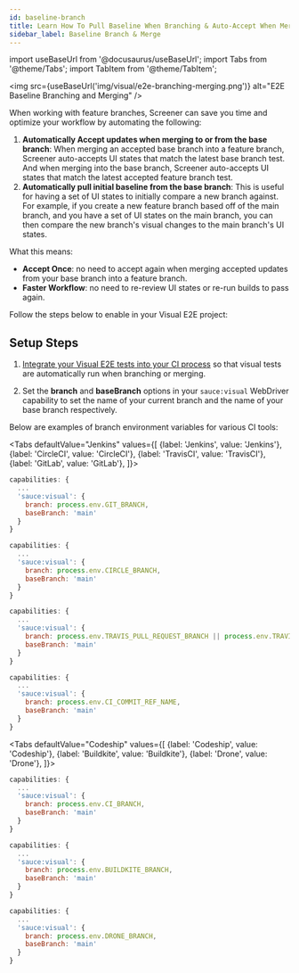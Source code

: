 ```yaml
---
id: baseline-branch
title: Learn How To Pull Baseline When Branching & Auto-Accept When Merging
sidebar_label: Baseline Branch & Merge
---
```


import useBaseUrl from '@docusaurus/useBaseUrl';
import Tabs from '@theme/Tabs';
import TabItem from '@theme/TabItem';

<img src={useBaseUrl('img/visual/e2e-branching-merging.png')} alt="E2E Baseline Branching and Merging" />

When working with feature branches, Screener can save you time and optimize your workflow by automating the following:

1. **Automatically Accept updates when merging to or from the base branch**: When merging an accepted base branch into a feature branch, Screener auto-accepts UI states that match the latest base branch test. And when merging into the base branch, Screener auto-accepts UI states that match the latest accepted feature branch test.
2. **Automatically pull initial baseline from the base branch**: This is useful for having a set of UI states to initially compare a new branch against. For example, if you create a new feature branch based off of the main branch, and you have a set of UI states on the main branch, you can then compare the new branch's visual changes to the main branch's UI states.

What this means:

* **Accept Once**: no need to accept again when merging accepted updates from your base branch into a feature branch.
* **Faster Workflow**: no need to re-review UI states or re-run builds to pass again.

Follow the steps below to enable in your Visual E2E project:


## Setup Steps

1. [Integrate your Visual E2E tests into your CI process](/visual/e2e-testing/integrations/ci) so that visual tests are automatically run when branching or merging.

2. Set the **branch** and **baseBranch** options in your `sauce:visual` WebDriver capability to set the name of your current branch and the name of your base branch respectively.

Below are examples of branch environment variables for various CI tools:

<Tabs
  defaultValue="Jenkins"
  values={[
    {label: 'Jenkins', value: 'Jenkins'},
    {label: 'CircleCI', value: 'CircleCI'},
    {label: 'TravisCI', value: 'TravisCI'},
    {label: 'GitLab', value: 'GitLab'},
  ]}>

<TabItem value="Jenkins">

```js
capabilities: {
  ...
  'sauce:visual': {
    branch: process.env.GIT_BRANCH,
    baseBranch: 'main'
  }
}
```

</TabItem>
<TabItem value="CircleCI">

```js
capabilities: {
  ...
  'sauce:visual': {
    branch: process.env.CIRCLE_BRANCH,
    baseBranch: 'main'
  }
}
```

</TabItem>
<TabItem value="TravisCI">

```js
capabilities: {
  ...
  'sauce:visual': {
    branch: process.env.TRAVIS_PULL_REQUEST_BRANCH || process.env.TRAVIS_BRANCH,
    baseBranch: 'main'
  }
}
```

</TabItem>
<TabItem value="GitLab">

```js
capabilities: {
  ...
  'sauce:visual': {
    branch: process.env.CI_COMMIT_REF_NAME,
    baseBranch: 'main'
  }
}
```

</TabItem>
</Tabs>



<Tabs
  defaultValue="Codeship"
  values={[
    {label: 'Codeship', value: 'Codeship'},
    {label: 'Buildkite', value: 'Buildkite'},
    {label: 'Drone', value: 'Drone'},
  ]}>

<TabItem value="Codeship">

```js
capabilities: {
  ...
  'sauce:visual': {
    branch: process.env.CI_BRANCH,
    baseBranch: 'main'
  }
}
```

</TabItem>
<TabItem value="Buildkite">

```js
capabilities: {
  ...
  'sauce:visual': {
    branch: process.env.BUILDKITE_BRANCH,
    baseBranch: 'main'
  }
}
```

</TabItem>
<TabItem value="Drone">

```js
capabilities: {
  ...
  'sauce:visual': {
    branch: process.env.DRONE_BRANCH,
    baseBranch: 'main'
  }
}
```

</TabItem>
</Tabs>
